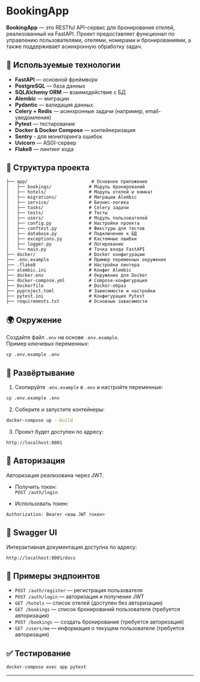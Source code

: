 # BookingApp

**BookingApp** — это RESTful API-сервис для бронирования отелей, реализованный на FastAPI. Проект предоставляет функционал по управлению пользователями, отелями, номерами и бронированиями, а также поддерживает асинхронную обработку задач.

## 🔧 Используемые технологии

- **FastAPI** — основной фреймворк
- **PostgreSQL** — база данных
- **SQLAlchemy ORM** — взаимодействие с БД
- **Alembic** — миграции
- **Pydantic** — валидация данных
- **Celery + Redis** — асинхронные задачи (например, email-уведомления)
- **Pytest** — тестирование
- **Docker & Docker Compose** — контейнеризация
- **Sentry** - для мониторинга ошибок
- **Uvicorn** — ASGI-сервер
- **Flake8** — линтинг кода

## 📁 Структура проекта

```
├── app/                        # Основное приложение
│   ├── bookings/              # Модуль бронирований
│   ├── hotels/                # Модуль отелей и комнат
│   ├── migrations/            # Миграции Alembic
│   ├── service/               # Бизнес-логика
│   ├── tasks/                 # Celery задачи
│   ├── tests/                 # Тесты
│   ├── users/                 # Модуль пользователей
│   ├── config.py              # Настройки проекта
│   ├── conftest.py            # Фикстуры для тестов
│   ├── database.py            # Подключение к БД
│   ├── exceptions.py          # Кастомные ошибки
│   ├── logger.py              # Логирование
│   └── main.py                # Точка входа FastAPI
├── docker/                    # Docker конфигурации
├── .env.example               # Пример переменных окружения
├── .flake8                    # Настройки линтера
├── alembic.ini                # Конфиг Alembic
├── docker.env                 # Окружение для Docker
├── docker-compose.yml         # Compose-конфигурация
├── Dockerfile                 # Docker-образ
├── pyproject.toml             # Зависимости и настройки
├── pytest.ini                 # Конфигурация Pytest
├── requirements.txt           # Основные зависимости
```

## 🌍 Окружение

Создайте файл `.env` на основе `.env.example`.  
Пример ключевых переменных:

```
cp .env.example .env
```

## 🚀 Развёртывание

1. Скопируйте `.env.example` в `.env` и настройте переменные:
```bash
cp .env.example .env
```

2. Соберите и запустите контейнеры:
```bash
docker-compose up --build
```

3. Проект будет доступен по адресу:
```
http://localhost:8001
```

## 🔐 Авторизация

Авторизация реализована через JWT.

- Получить токен:  
`POST /auth/login`

- Использовать токен:
```http
Authorization: Bearer <ваш JWT токен>
```

## 📘 Swagger UI

Интерактивная документация доступна по адресу:
```
http://localhost:8001/docs
```

## 📌 Примеры эндпоинтов

- `POST /auth/register` — регистрация пользователя  
- `POST /auth/login` — авторизация и получение JWT  
- `GET /hotels` — список отелей (доступен без авторизации)  
- `GET /bookings` — список бронирований пользователя (требуется авторизация)  
- `POST /bookings` — создать бронирование (требуется авторизация)  
- `GET /users/me` — информация о текущем пользователе (требуется авторизация)

## ✅ Тестирование

```bash
docker-compose exec app pytest
```

---

